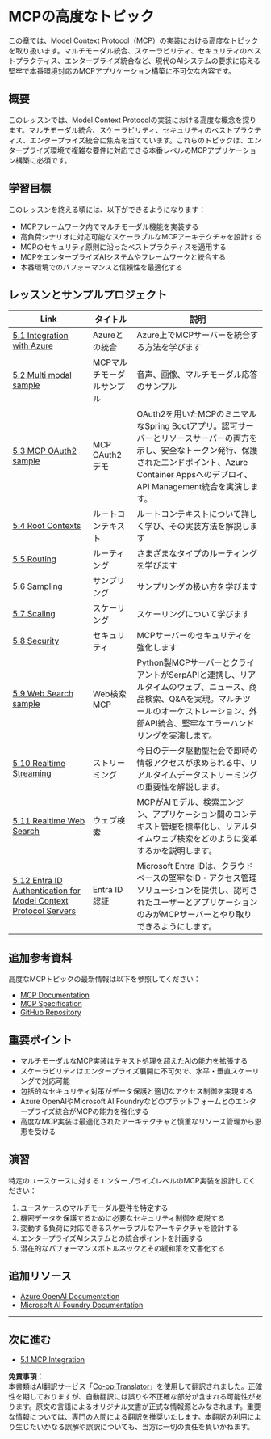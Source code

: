 <!--
CO_OP_TRANSLATOR_METADATA:
{
  "original_hash": "b96f2864e0bcb6fae9b4926813c3feb1",
  "translation_date": "2025-06-26T13:45:28+00:00",
  "source_file": "05-AdvancedTopics/README.md",
  "language_code": "ja"
}
-->
# MCPの高度なトピック

この章では、Model Context Protocol（MCP）の実装における高度なトピックを取り扱います。マルチモーダル統合、スケーラビリティ、セキュリティのベストプラクティス、エンタープライズ統合など、現代のAIシステムの要求に応える堅牢で本番環境対応のMCPアプリケーション構築に不可欠な内容です。

## 概要

このレッスンでは、Model Context Protocolの実装における高度な概念を探ります。マルチモーダル統合、スケーラビリティ、セキュリティのベストプラクティス、エンタープライズ統合に焦点を当てています。これらのトピックは、エンタープライズ環境で複雑な要件に対応できる本番レベルのMCPアプリケーション構築に必須です。

## 学習目標

このレッスンを終える頃には、以下ができるようになります：

- MCPフレームワーク内でマルチモーダル機能を実装する
- 高負荷シナリオに対応可能なスケーラブルなMCPアーキテクチャを設計する
- MCPのセキュリティ原則に沿ったベストプラクティスを適用する
- MCPをエンタープライズAIシステムやフレームワークと統合する
- 本番環境でのパフォーマンスと信頼性を最適化する

## レッスンとサンプルプロジェクト

| Link | タイトル | 説明 |
|------|-------|-------------|
| [5.1 Integration with Azure](./mcp-integration/README.md) | Azureとの統合 | Azure上でMCPサーバーを統合する方法を学びます |
| [5.2 Multi modal sample](./mcp-multi-modality/README.md) | MCPマルチモーダルサンプル | 音声、画像、マルチモーダル応答のサンプル |
| [5.3 MCP OAuth2 sample](../../../05-AdvancedTopics/mcp-oauth2-demo) | MCP OAuth2デモ | OAuth2を用いたMCPのミニマルなSpring Bootアプリ。認可サーバーとリソースサーバーの両方を示し、安全なトークン発行、保護されたエンドポイント、Azure Container Appsへのデプロイ、API Management統合を実演します。 |
| [5.4 Root Contexts](./mcp-root-contexts/README.md) | ルートコンテキスト | ルートコンテキストについて詳しく学び、その実装方法を解説します |
| [5.5 Routing](./mcp-routing/README.md) | ルーティング | さまざまなタイプのルーティングを学びます |
| [5.6 Sampling](./mcp-sampling/README.md) | サンプリング | サンプリングの扱い方を学びます |
| [5.7 Scaling](./mcp-scaling/README.md) | スケーリング | スケーリングについて学びます |
| [5.8 Security](./mcp-security/README.md) | セキュリティ | MCPサーバーのセキュリティを強化します |
| [5.9 Web Search sample](./web-search-mcp/README.md) | Web検索MCP | Python製MCPサーバーとクライアントがSerpAPIと連携し、リアルタイムのウェブ、ニュース、商品検索、Q&Aを実現。マルチツールのオーケストレーション、外部API統合、堅牢なエラーハンドリングを実演します。 |
| [5.10 Realtime Streaming](./mcp-realtimestreaming/README.md) | ストリーミング | 今日のデータ駆動型社会で即時の情報アクセスが求められる中、リアルタイムデータストリーミングの重要性を解説します。|
| [5.11 Realtime Web Search](./mcp-realtimesearch/README.md) | ウェブ検索 | MCPがAIモデル、検索エンジン、アプリケーション間のコンテキスト管理を標準化し、リアルタイムウェブ検索をどのように変革するかを説明します。|
| [5.12  Entra ID Authentication for Model Context Protocol Servers](./mcp-security-entra/README.md) | Entra ID認証 | Microsoft Entra IDは、クラウドベースの堅牢なID・アクセス管理ソリューションを提供し、認可されたユーザーとアプリケーションのみがMCPサーバーとやり取りできるようにします。|

## 追加参考資料

高度なMCPトピックの最新情報は以下を参照してください：
- [MCP Documentation](https://modelcontextprotocol.io/)
- [MCP Specification](https://spec.modelcontextprotocol.io/)
- [GitHub Repository](https://github.com/modelcontextprotocol)

## 重要ポイント

- マルチモーダルなMCP実装はテキスト処理を超えたAIの能力を拡張する
- スケーラビリティはエンタープライズ展開に不可欠で、水平・垂直スケーリングで対応可能
- 包括的なセキュリティ対策がデータ保護と適切なアクセス制御を実現する
- Azure OpenAIやMicrosoft AI Foundryなどのプラットフォームとのエンタープライズ統合がMCPの能力を強化する
- 高度なMCP実装は最適化されたアーキテクチャと慎重なリソース管理から恩恵を受ける

## 演習

特定のユースケースに対するエンタープライズレベルのMCP実装を設計してください：

1. ユースケースのマルチモーダル要件を特定する
2. 機密データを保護するために必要なセキュリティ制御を概説する
3. 変動する負荷に対応できるスケーラブルなアーキテクチャを設計する
4. エンタープライズAIシステムとの統合ポイントを計画する
5. 潜在的なパフォーマンスボトルネックとその緩和策を文書化する

## 追加リソース

- [Azure OpenAI Documentation](https://learn.microsoft.com/en-us/azure/ai-services/openai/)
- [Microsoft AI Foundry Documentation](https://learn.microsoft.com/en-us/ai-services/)

---

## 次に進む

- [5.1 MCP Integration](./mcp-integration/README.md)

**免責事項**：  
本書類はAI翻訳サービス「[Co-op Translator](https://github.com/Azure/co-op-translator)」を使用して翻訳されました。正確性を期しておりますが、自動翻訳には誤りや不正確な部分が含まれる可能性があります。原文の言語によるオリジナル文書が正式な情報源とみなされます。重要な情報については、専門の人間による翻訳を推奨いたします。本翻訳の利用により生じたいかなる誤解や誤訳についても、当方は一切の責任を負いかねます。